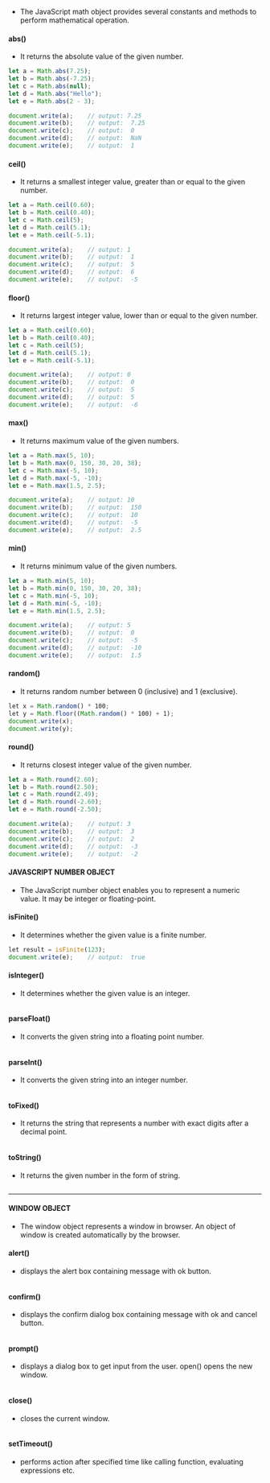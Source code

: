 * The JavaScript math object provides several constants and methods to perform mathematical operation.
#### abs() 
* It returns the absolute value of the given number. 
```js
let a = Math.abs(7.25);
let b = Math.abs(-7.25);
let c = Math.abs(null);
let d = Math.abs("Hello");
let e = Math.abs(2 - 3);

document.write(a);    // output: 7.25  
document.write(b);    // output:  7.25 
document.write(c);    // output:  0
document.write(d);    // output:  NaN
document.write(e);    // output:  1
```
#### ceil() 
* It returns a smallest integer value, greater than or equal to the given number. 
```js
let a = Math.ceil(0.60);
let b = Math.ceil(0.40);
let c = Math.ceil(5);
let d = Math.ceil(5.1);
let e = Math.ceil(-5.1);

document.write(a);    // output: 1 
document.write(b);    // output:  1 
document.write(c);    // output:  5
document.write(d);    // output:  6
document.write(e);    // output:  -5
```
#### floor()
* It returns largest integer value, lower than or equal to the given number. 
```js
let a = Math.ceil(0.60);
let b = Math.ceil(0.40);
let c = Math.ceil(5);
let d = Math.ceil(5.1);
let e = Math.ceil(-5.1);

document.write(a);    // output: 0
document.write(b);    // output:  0 
document.write(c);    // output:  5
document.write(d);    // output:  5
document.write(e);    // output:  -6
```
#### max() 
* It returns maximum value of the given numbers. 
```js
let a = Math.max(5, 10);
let b = Math.max(0, 150, 30, 20, 38);
let c = Math.max(-5, 10);
let d = Math.max(-5, -10);
let e = Math.max(1.5, 2.5);

document.write(a);    // output: 10
document.write(b);    // output:  150 
document.write(c);    // output:  10
document.write(d);    // output:  -5
document.write(e);    // output:  2.5
```
#### min() 
* It returns minimum value of the given numbers. 
```js
let a = Math.min(5, 10);
let b = Math.min(0, 150, 30, 20, 38);
let c = Math.min(-5, 10);
let d = Math.min(-5, -10);
let e = Math.min(1.5, 2.5);

document.write(a);    // output: 5
document.write(b);    // output:  0
document.write(c);    // output:  -5
document.write(d);    // output:  -10
document.write(e);    // output:  1.5
```
#### random() 
* It returns random number between 0 (inclusive) and 1 (exclusive). 
```js
let x = Math.random() * 100;
let y = Math.floor((Math.random() * 100) + 1);
document.write(x);    
document.write(y);   
```
#### round() 
* It returns closest integer value of the given number.
```js
let a = Math.round(2.60);
let b = Math.round(2.50);
let c = Math.round(2.49);
let d = Math.round(-2.60);
let e = Math.round(-2.50);

document.write(a);    // output: 3
document.write(b);    // output:  3
document.write(c);    // output:  2
document.write(d);    // output:  -3
document.write(e);    // output:  -2
```

#### JAVASCRIPT NUMBER OBJECT 
* The JavaScript number object enables you to represent a numeric value. It may be integer or floating-point. 
#### isFinite()
* It determines whether the given value is a finite number.
```js
let result = isFinite(123);
document.write(e);    // output:  true
```
#### isInteger() 
* It determines whether the given value is an integer.
```js

```
#### parseFloat() 
* It converts the given string into a floating point number. 
```js

```
#### parseInt() 
* It converts the given string into an integer number. 
```js

```
#### toFixed() 
* It returns the string that represents a number with exact digits after a decimal point. 
```js

```
#### toString() 
* It returns the given number in the form of string. 
```js

```

---
####  WINDOW OBJECT 
* The window object represents a window in browser. An object of window is created automatically by the browser.
#### alert() 
* displays the alert box containing message with ok button. 
```js

```
#### confirm() 
* displays the confirm dialog box containing message with ok and cancel button. 
```js

```
####  prompt() 
* displays a dialog box to get input from the user. open() opens the new window.
```js

```
#### close() 
* closes the current window. 
```js

```
#### setTimeout() 
* performs action after specified time like calling function, evaluating expressions etc.
```js

```